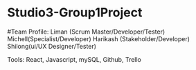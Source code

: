 # Studio3-Group1Project

#Team Profile: 
Liman (Scrum Master/Developer/Tester)
Michell(Specialist/Developer)
Harikash (Stakeholder/Developer)
Shilong(ui/UX Designer/Tester)

Tools: React, Javascript, mySQL, Github, Trello
